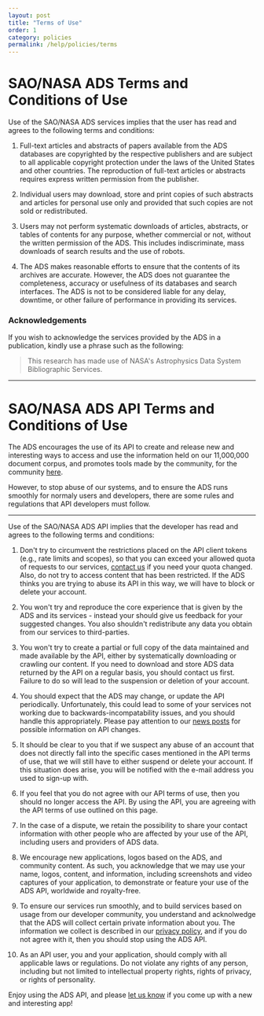 ```yaml
---
layout: post
title: "Terms of Use"
order: 1
category: policies
permalink: /help/policies/terms
---
```


# SAO/NASA ADS Terms and Conditions of Use

Use of the SAO/NASA ADS services implies that the user has read and agrees to the following terms and conditions:

1. Full-text articles and abstracts of papers available from the ADS databases are copyrighted by the respective publishers and are subject to all applicable copyright protection under the laws of the United States and other countries. The reproduction of full-text articles or abstracts requires express written permission from the publisher.

2. Individual users may download, store and print copies of such abstracts and articles for personal use only and provided that such copies are not sold or redistributed.

3. Users may not perform systematic downloads of articles, abstracts, or tables of contents for any purpose, whether commercial or not, without the written permission of the ADS. This includes indiscriminate, mass downloads of search results and the use of robots.

4. The ADS makes reasonable efforts to ensure that the contents of its archives are accurate. However, the ADS does not guarantee the completeness, accuracy or usefulness of its databases and search interfaces. The ADS is not to be considered liable for any delay, downtime, or other failure of performance in providing its services.

### Acknowledgements

If you wish to acknowledge the services provided by the ADS in a publication, kindly use a phrase such as the following:

> This research has made use of NASA's Astrophysics Data System Bibliographic Services.

<hr>

# SAO/NASA ADS API Terms and Conditions of Use

The ADS encourages the use of its API to create and release new and interesting ways to access and use the information held on our 11,000,000 document corpus, and promotes tools made by the community, for the community [here](https://github.com/adsabs/adsabs-dev-api).

However, to stop abuse of our systems, and to ensure the ADS runs smoothly for normaly users and developers, there are some rules and regulations that API developers must follow.

<hr>

Use of the SAO/NASA ADS API implies that the developer has read and agrees to the following terms and conditions:

  1. Don't try to circumvent the restrictions placed on the API client tokens (e.g., rate limits and scopes), so that you can exceed your allowed quota of requests to our services, [contact us](mailto:adshelp@cfa.harvard.edu) if you need your quota changed. Also, do not try to access content that has been restricted. If the ADS thinks you are trying to abuse its API in this way, we will have to block or delete your account.

  2. You won't try and reproduce the core experience that is given by the ADS and its services - instead your should give us feedback for your suggested changes. You also shouldn't redistribute any data you obtain from our services to third-parties.

  3. You won't try to create a partial or full copy of the data maintained and made available by the API, either by systematically downloading or crawling our content. If you need to download and store ADS data returned by the API on a regular basis, you should contact us first.  Failure to do so will lead to the suspension or deletion of your account.

  4. You should expect that the ADS may change, or update the API periodically. Unfortunately, this could lead to some of your services not working due to backwards-incompatability issues, and you should handle this appropriately. Please pay attention to our [news posts](../../blog/) for possible information on API changes.

  5. It should be clear to you that if we suspect any abuse of an account that does not directly fall into the specific cases mentioned in the API terms of use, that we will still have to either suspend or delete your account. If this situation does arise, you will be notified with the e-mail address you used to sign-up with.

  6. If you feel that you do not agree with our API terms of use, then you should no longer access the API. By using the API, you are agreeing with the API terms of use outlined on this page.

  7. In the case of a dispute, we retain the possibility to share your contact information with other people who are affected by your use of the API, including users and providers of ADS data.

  8. We encourage new applications, logos based on the ADS, and community content. As such, you acknowledge that we may use your name, logos, content, and information, including screenshots and video captures of your application, to demonstrate or feature your use of the ADS API, worldwide and royalty-free.

  9. To ensure our services run smoothly, and to build services based on usage from our developer community, you understand and acknolwedge that the ADS will collect certain private information about you. The information we collect is described in our [privacy policy](../../help/privacy/), and if you do not agree with it, then you should stop using the ADS API.

  10. As an API user, you and your application, should comply with all applicable laws or regulations. Do not violate any rights of any person, including but not limited to intellectual property rights, rights of privacy, or rights of personality.

Enjoy using the ADS API, and please [let us know](mailto:adshelp@cfa.harvard.edu) if you come up with a new and interesting app!
